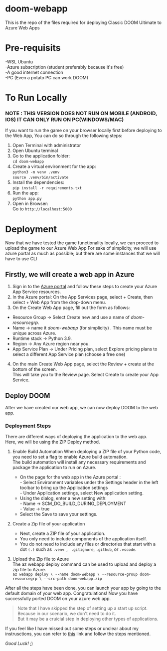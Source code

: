 # doom-webapp
This is the repo of the files required for deploying Classic DOOM Ultimate to Azure Web Apps

# Pre-requisits 
-WSL Ubuntu <br>
-Azure subscription (student preferably because it's free)<br>
-A good internet connection <br>
-PC (Even a potato PC can work DOOM) <br>

# To Run Locally
### NOTE : THIS VERSION DOES NOT RUN ON MOBILE (ANDROID, IOS) IT CAN ONLY RUN ON PC(WINDOWS/MAC) 
If you want to run the game on your browser locally first before deploying to the Web App, You can do so through the following steps:

1) Open Terminal with administrator
2) Open Ubuntu terminal
3) Go to the application folder: <br>
      ` cd doom-webapp `
4) Create a virtual environment for the app:<br>
      `python3 -m venv .venv ` <br>
      ` source .venv/bin/activate `
5) Install the dependencies:<br>
      `pip install -r requirements.txt`
6) Run the app:<br>
      ` python app.py `
7) Open in Browser:<br>
   Go to ` http://localhost:5000 `

# Deployment 
Now that we have tested the game functionality locally, we can proceed to upload the game to our Azure Web App
For sake of simplicity, we will use azure portal as much as possible; but there are some instances that we will have to use CLI 

## Firstly, we will create a web app in Azure
1) Sign in to the [Azure portal](https://portal.azure.com/) and follow these steps to create your Azure App Service resources.
2) In the Azure portal:
         On the App Services page, select + Create, then select + Web App from the drop-down menu.
3) On the Create Web App page, fill out the form as follows:  
- Resource Group → Select Create new and use a name of *doom-resourcegrp*.  
- Name → name it *doom-webapp* (for simplicity) . This name must be unique across Azure.  
- Runtime stack → Python 3.9.  
- Region → Any Azure region near you.  
- App Service Plan → Under Pricing plan, select Explore pricing plans to select a different App Service plan (choose a free one)  

4) On the main Create Web App page, select the Review + create at the bottom of the screen.  
   This will take you to the Review page. Select Create to create your App Service.

## Deploy DOOM 
After we have created our web app, we can now deploy DOOM to the web app.
### Deployment Steps
There are different ways of deploying the application to the web app.  
Here, we will be using the ZIP Deploy method.  

1) Enable Build Automation
   When deploying a ZIP file of your Python code, you need to set a flag to enable Azure build automation.  
   The build automation will install any necessary requirements and package the application to run on Azure.  
      - On the page for the web app in the Azure portal :  
              - Select Environment variables under the Settings header in the left toolbar to bring up the Application settings  
              - Under Application settings, select New application setting.  
      - Using the dialog, enter a new setting with:  
            - Name → SCM_DO_BUILD_DURING_DEPLOYMENT  
            - Value → true  
      - Select the Save to save your settings.  

2) Create a Zip file of your application  
   - Next, create a ZIP file of your application.  
   - You only need to include components of the application itself.  
   - You do not need to include any files or directories that start with a dot `(.)` such as `.venv `, ` .gitignore`, `.github`, or `.vscode`.  

3) Upload the Zip file to Azure  
   The az webapp deploy command can be used to upload and deploy a zip file to Azure.  
` az webapp deploy \
    --name doom-webapp \
    --resource-group doom-resourcegrp \
    --src-path doom-webapp.zip `

After all the steps have been done, you can launch your app by going to the default domain of your web app.
Congratulations! Now you have successfully ported DOOM on your azure web app.  

> Note that I have skipped the step of setting up a start up script.  
> Because in our scenario, we don't need to do it.  
> But it may be a cruicial step in deploying other types of applications.

If you feel like I have missed out some steps or unclear about my instrusctions, you can refer to [this](https://learn.microsoft.com/en-us/azure/app-service/quickstart-python?tabs=fastapi%2Cwindows%2Cazure-portal%2Czip-deploy%2Cdeploy-instructions-azportal%2Cterminal-bash%2Cdeploy-instructions-zip-azcli#sample-application) link and follow the steps mentioned.  

*Good Luck!* ;)

   
